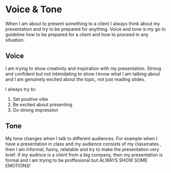 # Voice & Tone

When I am about to present something to a client I always think about my presentation and try to be prepared for anything. Voice and tone is my go to guideline how to be prepared for a client and how to proceed in any situation.

## Voice
I am trying to show creativity and inspiration with my presentation. Strong and confident but not intimidating to show I know what I am talking about and I am genuinely excited about the topic, not just reading slides.


I always try to:

1. Set positive vibe
2. Be excited about presenting
3. Do strong impression

## Tone

My tone changes when I talk to different audiences. For example when I have a presentation in class and my audience consists of my classmates., then I am informal, funny, relatable and try to make the presentation very brief.
If my audince is a client from a big company, then my presentation is formal and I am trying to be proffesional but ALWAYS SHOW SOME EMOTIONS!
